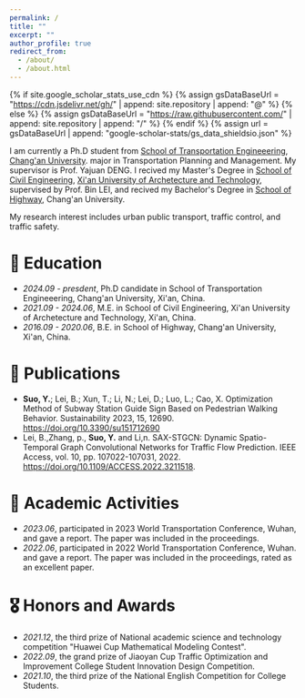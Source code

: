 ```yaml
---
permalink: /
title: ""
excerpt: ""
author_profile: true
redirect_from: 
  - /about/
  - /about.html
---
```


{% if site.google_scholar_stats_use_cdn %}
{% assign gsDataBaseUrl = "https://cdn.jsdelivr.net/gh/" | append: site.repository | append: "@" %}
{% else %}
{% assign gsDataBaseUrl = "https://raw.githubusercontent.com/" | append: site.repository | append: "/" %}
{% endif %}
{% assign url = gsDataBaseUrl | append: "google-scholar-stats/gs_data_shieldsio.json" %}

<span class='anchor' id='about-me'></span>

I am currently a Ph.D student from [School of Transportation Engineeering](https://ysxy.chd.edu.cn/), [Chang'an University](https://www.chd.edu.cn/). major in Transportation Planning and Management. My supervisor is Prof. Yajuan DENG. I recived my Master's Degree in [School of Civil Engineering](https://civil.xauat.edu.cn/), [Xi'an University of Archetecture and Technology](https://cn.xauat.edu.cn/), supervised by Prof. Bin LEI, and recived my Bachelor's Degree in [School of Highway](https://highway.chd.edu.cn/), Chang'an University.

My research interest includes urban public transport, traffic control, and traffic safety.


# 📖 Education
- *2024.09 - presdent*, Ph.D candidate in School of Transportation Engineeering, Chang'an University, Xi'an, China.
- *2021.09 - 2024.06*, M.E. in School of Civil Engineering, Xi'an University of Archetecture and Technology, Xi'an, China.
- *2016.09 - 2020.06*, B.E. in School of Highway, Chang'an University, Xi'an, China.


# 📝 Publications 
- **Suo, Y.**; Lei, B.; Xun, T.; Li, N.; Lei, D.; Luo, L.; Cao, X. Optimization Method of Subway Station Guide Sign Based on Pedestrian Walking Behavior. Sustainability 2023, 15, 12690. https://doi.org/10.3390/su151712690
- Lei, B.,Zhang, p., **Suo, Y.** and Li,n. SAX-STGCN: Dynamic Spatio-Temporal Graph Convolutional Networks for Traffic Flow Prediction. IEEE Access, vol. 10, pp. 107022-107031, 2022. https://doi.org/10.1109/ACCESS.2022.3211518.


# 💬 Academic Activities
- *2023.06*, participated in 2023 World Transportation Conference, Wuhan, and gave a report. The paper was included in the proceedings.
- *2022.06*, participated in 2022 World Transportation Conference, Wuhan. and gave a report. The paper was included in the proceedings, rated as an excellent paper.

  
# 🎖 Honors and Awards
- *2021.12*, the third prize of National academic science and technology competition "Huawei Cup Mathematical Modeling Contest".
- *2022.09*, the grand prize of Jiaoyan Cup Traffic Optimization and Improvement College Student Innovation Design Competition.
- *2021.10*, the third prize of the National English Competition for College Students.
